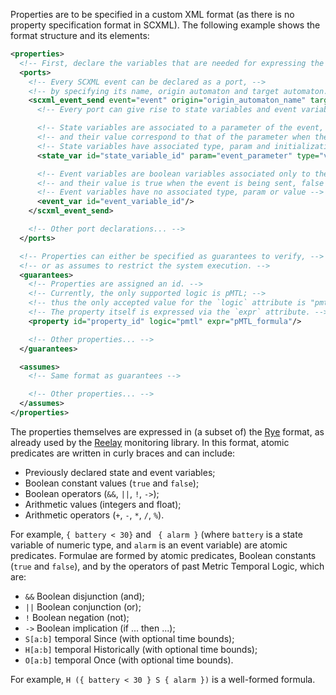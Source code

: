 Properties are to be specified in a custom XML format
(as there is no property specification format in SCXML).
The following example shows the format structure and its elements:

```xml
<properties>
  <!-- First, declare the variables that are needed for expressing the properties. -->
  <ports>
    <!-- Every SCXML event can be declared as a port, -->
    <!-- by specifying its name, origin automaton and target automaton. -->
    <scxml_event_send event="event" origin="origin_automaton_name" target="target_automaton_name">
      <!-- Every port can give rise to state variables and event variables. -->

      <!-- State variables are associated to a parameter of the event, -->
      <!-- and their value correspond to that of the parameter when the event was last sent. -->
      <!-- State variables have associated type, param and initialization value -->
      <state_var id="state_variable_id" param="event_parameter" type="variable_type" expr="initial_value"/>

      <!-- Event variables are boolean variables associated only to the event, -->
      <!-- and their value is true when the event is being sent, false otherwise. -->
      <!-- Event variables have no associated type, param or value -->
      <event_var id="event_variable_id"/>
    </scxml_event_send>

    <!-- Other port declarations... -->
  </ports>

  <!-- Properties can either be specified as guarantees to verify, -->
  <!-- or as assumes to restrict the system execution. -->
  <guarantees>
    <!-- Properties are assigned an id. -->
    <!-- Currently, the only supported logic is pMTL; -->
    <!-- thus the only accepted value for the `logic` attribute is "pmtl" -->
    <!-- The property itself is expressed via the `expr` attribute. -->
    <property id="property_id" logic="pmtl" expr="pMTL_formula"/>

    <!-- Other properties... -->
  </guarantees>

  <assumes>
    <!-- Same format as guarantees -->

    <!-- Other properties... -->
  </assumes>
</properties>
```

The properties themselves are expressed in (a subset of) the [Rye](https://doganulus.github.io/reelay/rye/) format,
as already used by the [Reelay](https://doganulus.github.io/reelay/) monitoring library.
In this format, atomic predicates are written in curly braces and can include:

- Previously declared state and event variables;
- Boolean constant values (`true` and `false`);
- Boolean operators (`&&`, `||`, `!`, `->`);
- Arithmetic values (integers and float);
- Arithmetic operators (`+`, `-`, `*`, `/`, `%`).

For example, `{ battery < 30}` and ` { alarm }` (where `battery` is a state variable of numeric type, and `alarm` is an event variable) are atomic predicates.
Formulae are formed by atomic predicates, Boolean constants (`true` and `false`), and by the operators of past Metric Temporal Logic, which are:

- `&&` Boolean disjunction (and);
- `||` Boolean conjunction (or);
- `!` Boolean negation (not);
- `->` Boolean implication (if ... then ...);
- `S[a:b]` temporal Since (with optional time bounds);
- `H[a:b]` temporal Historically (with optional time bounds);
- `O[a:b]` temporal Once (with optional time bounds).

For example, `H ({ battery < 30 } S { alarm })` is a well-formed formula.
